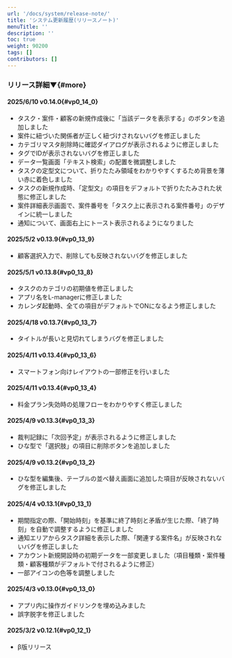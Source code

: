 ```yaml
---
url: '/docs/system/release-note/'
title: 'システム更新履歴(リリースノート)'
menuTitle: ''
description: ''
toc: true
weight: 90200
tags: []
contributors: []
---
```


### リリース詳細▼{#more}

#### 2025/6/10 v0.14.0{#vp0_14_0}

- タスク・案件・顧客の新規作成後に「当該データを表示する」のボタンを追加しました
- 案件に紐づいた関係者が正しく紐づけされないバグを修正しました
- カテゴリマスタ削除時に確認ダイアログが表示されるように修正しました
- タグでIDが表示されないバグを修正しました
- データ一覧画面「テキスト検索」の配置を微調整しました
- タスクの定型文について、折りたたみ領域をわかりやすくするため背景を薄い赤に着色しました
- タスクの新規作成時、「定型文」の項目をデフォルトで折りたたみされた状態に修正しました
- 案件詳細表示画面で、案件番号を「タスク上に表示される案件番号」のデザインに統一しました
- 通知について、画面右上にトースト表示されるようになりました




#### 2025/5/2 v0.13.9{#vp0_13_9}

- 顧客選択入力で、削除しても反映されないバグを修正しました

#### 2025/5/1 v0.13.8{#vp0_13_8}

- タスクのカテゴリの初期値を修正しました
- アプリ名をL-managerに修正しました
- カレンダ起動時、全ての項目がデフォルトでONになるよう修正しました

#### 2025/4/18 v0.13.7{#vp0_13_7}

- タイトルが長いと見切れてしまうバグを修正しました

#### 2025/4/11 v0.13.4{#vp0_13_6}

- スマートフォン向けレイアウトの一部修正を行いました

#### 2025/4/11 v0.13.4{#vp0_13_4}

- 料金プラン失効時の処理フローをわかりやすく修正しました

#### 2025/4/9 v0.13.3{#vp0_13_3}

- 裁判記録に「次回予定」が表示されるように修正しました
- ひな型で「選択肢」の項目に削除ボタンを追加しました

#### 2025/4/9 v0.13.2{#vp0_13_2}

- ひな型を編集後、テーブルの並べ替え画面に追加した項目が反映されないバグを修正しました

#### 2025/4/4 v0.13.1{#vp0_13_1}

- 期間指定の際、「開始時刻」を基準に終了時刻と矛盾が生じた際、「終了時刻」を自動で調整するように修正しました
- 通知エリアからタスク詳細を表示した際、「関連する案件名」が反映されないバグを修正しました
- アカウント新規開設時の初期データを一部変更しました（項目種類・案件種類・顧客種類がデフォルトで付されるように修正）
- 一部アイコンの色等を調整しました

#### 2025/4/3 v0.13.0{#vp0_13_0}

- アプリ内に操作ガイドリンクを埋め込みました
- 誤字脱字を修正しました

#### 2025/3/2 v0.12.1{#vp0_12_1}

- β版リリース
